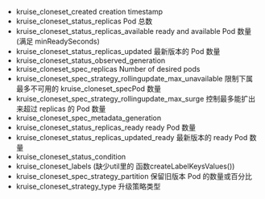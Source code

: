 - kruise_cloneset_created  creation timestamp
- kruise_cloneset_status_replicas  Pod 总数
- kruise_cloneset_status_replicas_available  ready and available Pod 数量 (满足 minReadySeconds)
- kruise_cloneset_status_replicas_updated  最新版本的 Pod 数量
- kruise_cloneset_status_observed_generation
- kruise_cloneset_spec_replicas  Number of desired pods
- kruise_cloneset_spec_strategy_rollingupdate_max_unavailable  限制下属最多不可用的 kruise_cloneset_specPod 数量
- kruise_cloneset_spec_strategy_rollingupdate_max_surge  控制最多能扩出来超过 replicas 的 Pod 数量
- kruise_cloneset_spec_metadata_generation
- kruise_cloneset_status_replicas_ready  ready Pod 数量
- kruise_cloneset_status_replicas_updated_ready  最新版本的 ready Pod 数量
- kruise_cloneset_status_condition
- kruise_cloneset_labels  (缺少util里的 函数createLabelKeysValues())
- kruise_cloneset_spec_strategy_partition  保留旧版本 Pod 的数量或百分比
- kruise_cloneset_strategy_type  升级策略类型